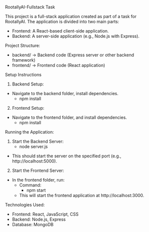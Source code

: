 RootallyAI-Fullstack Task 

This project is a full-stack application created as part of a task for RootallyAI. The application is divided into two main parts:
- Frontend: A React-based client-side application.
- Backend: A server-side application (e.g., Node.js with Express).

Project Structure:
  - backend/  -> Backend code (Express server or other backend framework)
  - frontend/ -> Frontend code (React application)

Setup Instructions

1. Backend Setup:
- Navigate to the backend folder, install dependencies.
    - npm install

2. Frontend Setup:
- Navigate to the frontend folder, and install dependencies.
    - npm install

Running the Application:

1. Start the Backend Server:
    - node server.js
  - This should start the server on the specified port (e.g., http://localhost:5000).

2. Start the Frontend Server:
- In the frontend folder, run:
  - Command:
    - npm start
  - This will start the frontend application at http://localhost:3000.

Technologies Used:
- Frontend: React, JavaScript, CSS
- Backend: Node.js, Express
- Database: MongoDB
